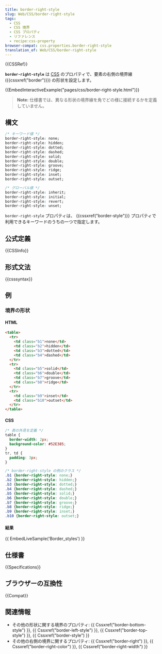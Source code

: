 ```yaml
---
title: border-right-style
slug: Web/CSS/border-right-style
tags:
  - CSS
  - CSS 境界
  - CSS プロパティ
  - リファレンス
  - recipe:css-property
browser-compat: css.properties.border-right-style
translation_of: Web/CSS/border-right-style
---
```

{{CSSRef}}

**`border-right-style`** は [CSS](/ja/docs/Web/CSS) のプロパティで、要素の右側の境界線 ({{cssxref("border")}}) の形状を設定します。

{{EmbedInteractiveExample("pages/css/border-right-style.html")}}

> **Note:** 仕様書では、異なる形状の境界線を角でどの様に接続するかを定義していません。

## 構文

```css
/* キーワード値 */
border-right-style: none;
border-right-style: hidden;
border-right-style: dotted;
border-right-style: dashed;
border-right-style: solid;
border-right-style: double;
border-right-style: groove;
border-right-style: ridge;
border-right-style: inset;
border-right-style: outset;

/* グローバル値 */
border-right-style: inherit;
border-right-style: initial;
border-right-style: revert;
border-right-style: unset;
```

`border-right-style` プロパティは、 {{cssxref("border-style")}} プロパティで利用できるキーワードのうちの一つで指定します。

## 公式定義

{{CSSInfo}}

## 形式文法

{{csssyntax}}

## 例

<h3 id="Border_styles">境界の形状</h3>

#### HTML

```html
<table>
  <tr>
    <td class="b1">none</td>
    <td class="b2">hidden</td>
    <td class="b3">dotted</td>
    <td class="b4">dashed</td>
  </tr>
  <tr>
    <td class="b5">solid</td>
    <td class="b6">double</td>
    <td class="b7">groove</td>
    <td class="b8">ridge</td>
  </tr>
  <tr>
    <td class="b9">inset</td>
    <td class="b10">outset</td>
  </tr>
</table>
```

#### CSS

```css
/* 表の外見を定義 */
table {
  border-width: 2px;
  background-color: #52E385;
}
tr, td {
  padding: 3px;
}

/* border-right-style の例のクラス */
.b1 {border-right-style: none;}
.b2 {border-right-style: hidden;}
.b3 {border-right-style: dotted;}
.b4 {border-right-style: dashed;}
.b5 {border-right-style: solid;}
.b6 {border-right-style: double;}
.b7 {border-right-style: groove;}
.b8 {border-right-style: ridge;}
.b9 {border-right-style: inset;}
.b10 {border-right-style: outset;}
```

#### 結果

{{ EmbedLiveSample('Border_styles') }}

## 仕様書

{{Specifications}}

## ブラウザーの互換性

{{Compat}}

## 関連情報

 - その他の形状に関する境界のプロパティ: {{ Cssxref("border-bottom-style") }}, {{ Cssxref("border-left-style") }}, {{ Cssxref("border-top-style") }}, {{ Cssxref("border-style") }}
 - その他の右側の境界に関するプロパティ: {{ Cssxref("border-right") }}, {{ Cssxref("border-right-color") }}, {{ Cssxref("border-right-width") }}
